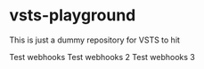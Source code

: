 # vsts-playground

This is just a dummy repository for VSTS to hit

Test webhooks
Test webhooks 2
Test webhooks 3